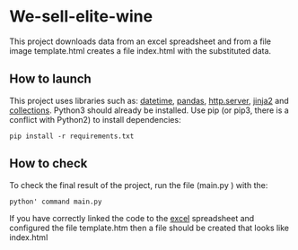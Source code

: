 # We-sell-elite-wine
This project downloads data from an excel spreadsheet and from a file image template.html creates a file index.html with the substituted data.
## How to launch
This project uses libraries such as: [datetime](https://docs.python.org/3/library/datetime.html), [pandas](https://pandas.pydata.org/), [http.server](https://docs.python.org/3/library/http.server.html), [jinja2](https://pypi.org/project/Jinja2/) and [collections](https://docs.python.org/3/library/collections.html).
Python3 should already be installed. Use pip (or pip3, there is a conflict with Python2) to install dependencies:
```
pip install -r requirements.txt
```
## How to check
To check the final result of the project, run the file (main.py ) with the:
```
python' command main.py
```
If you have correctly linked the code to the [excel](https://github.com/Aw1ks/We-sell-elite-wine/blob/main/wine3.xlsx) spreadsheet and configured the file template.htm then a file should be created that looks like index.html
